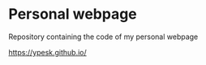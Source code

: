# Personal webpage

Repository containing the code of my personal webpage

https://ypesk.github.io/
